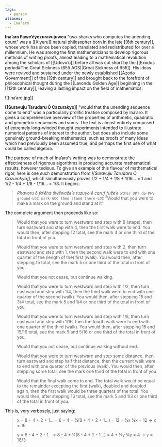 ```yaml
---
tags:
  - person
aliases:
  - Inaʼaro
---
```

**Inaʼaro Faweʼēyezuravujuweu** "two-sharks who computes the unending count" was a [[Xiyeru]] natural philosopher born in the late [[6th century]], whose work has since been copied, translated and redistributed for over a millennium. He was among the first mathematicians to develop rigorous methods of writing proofs, almost leading to a mathematical revolution among the scholars of [[Udovuʼo]] before all was cut short by the [[Exodus period#The Great Sickness (655 AGS)|Great Sickness of 655]]. His ideas were revived and sustained under the newly established [[Azodo Government]] of the [[9th century]] and brought back to the forefront of philosophical thought during the [[Lavondu Golden Age]] beginning in the [[12th century]], leaving a lasting impact on the field of mathematics.

![[inaʼaro.jpg]]

**[[Suravuju Tarudaru Ō Cazurakyo]]** "would that the unending sequence come to end" was a particularly prolific treatise composed by Inaʼaro. It gives a comprehensive overview of the properties of arithmetic, quadratic and geometric sequences and sums. The text is almost entirely composed of extremely long-winded thought experiments intended to illustrate numerical patterns of interest to the author, but does also include some genuinely ground-breaking mathematics, such as proofs of many ideas which had previously been assumed true, and perhaps the first use of what could be called algebra.

The purpose of much of Inaʼaro's writing was to demonstrate the effectiveness of rigorous algorithms in producing accurate mathematical results, however tedious. To give an example of this flavour of mathematical rigor, here is one such demonstration from *[[Suravuju Tarudaru Ō Cazurakyo]]*, which simultaneously proves 1/2 + 1/4 + 1/8 + 1/16... = 1 and 1/2 - 1/4 + 1/8 - 1/16... = 1/3. It begins:
> *Rhavoru ō faʼēha tiwēwažeʼe tuzuyo ē caruf fužeʼe*
> `other OPT do-PFV ground-LOC mark-ACC then stand there-LOC`
> "Would that you were to make a mark on the ground and stand at it"

The complete argument then proceeds like so:
> Would that you were to turn westward and step with 8 (steps), then turn eastward and step with 4, then the first walk were to end.
> You would then, after stepping 12 total, see the mark 4 or one third of the total in front of you.
> 
> Would that you were to turn westward and step with 2, then turn eastward and step with 1, then the second walk were to end with one quarter of the (length of the) first (walk).
> You would then, after stepping 15 total, see the mark 5 or one third of the total in front of you.
> 
> Would that you not cease, but continue walking.
> 
> Would that you were to turn westward and step with 1/2, then turn eastward and step with 1/4, then the third walk were to end with one quarter of the second (walk).
> You would then, after stepping 15 and 3/4 total, see the mark 5 and 1/4 or one third of the total in front of you.
> 
> Would that you were to turn westward and step with 1/8, then turn eastward and step with 1/16, then the fourth walk were to end with one quarter of the third (walk).
> You would then, after stepping 15 and 15/16 total, see the mark 5 and 5/16 or one third of the total in front of you.
> 
> Would that you not cease, but continue walking without end.
> 
> Would that you were to turn westward and step some distance, then turn eastward and step half that distance, then the current walk were to end with one quarter of the previous (walk).
> You would then, after stepping some total, see the mark one third of the total in front of you.
> 
> Would that the final walk come to end.
> The total walk would be equal to the remainder excepting the first (walk), doubled and doubled again, then the first walk would be three quarters of the total.
> You would then, after stepping 16 total, see the mark 5 and 1/3 or one third of the total in front of you.

This is, very verbosely, just saying:
> x = 8 + 4 + 2 + 1... = 8 + 4 + ¼(8 + 4 + 2 + 1...) = 12 + ¼x
> ¾x = 12 → x = 16
> 
> y = 8 - 4 + 2 - 1... = 8 - 4 + ¼(8 - 4 + 2 - 1...) = 4 + ¼y
> ¾y = 4 → y = 16/3